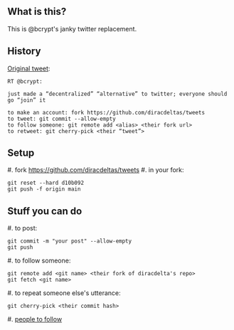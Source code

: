 ## What is this?
This is @bcrypt's janky twitter replacement.

## History 

[Original tweet](https://twitter.com/bcrypt/status/1588416861552582657):

```
RT @bcrypt:

just made a “decentralized” “alternative” to twitter; everyone should go “join” it

to make an account: fork https://github.com/diracdeltas/tweets
to tweet: git commit --allow-empty
to follow someone: git remote add <alias> <their fork url>
to retweet: git cherry-pick <their “tweet”>
```

## Setup

#. fork https://github.com/diracdeltas/tweets
#. in your fork: 
```
git reset --hard d10b092
git push -f origin main
```

## Stuff you can do

#. to post:
```
git commit -m "your post" --allow-empty
git push
```

#. to follow someone:
```
git remote add <git name> <their fork of diracdelta's repo>
git fetch <git name>
```

#. to repeat someone else's utterance:
```
git cherry-pick <their commit hash>
```

#. [people to follow](https://github.com/diracdeltas/tweets/network/members)
